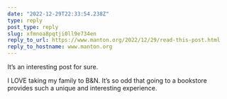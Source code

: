 ```yaml
---
date: "2022-12-29T22:33:54.238Z"
type: reply 
post_type: reply
slug: xfmnoa8pqtji0ll9e734en
reply_to_url: https://www.manton.org/2022/12/29/read-this-post.html
reply_to_hostname: www.manton.org
---
```

It’s an interesting post for sure. 

I LOVE taking my family to B&N. It’s so odd that going to a bookstore provides such a unique and interesting experience. 
